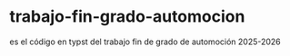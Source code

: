 # trabajo-fin-grado-automocion
es el código en typst del trabajo fin de grado de automoción 2025-2026
